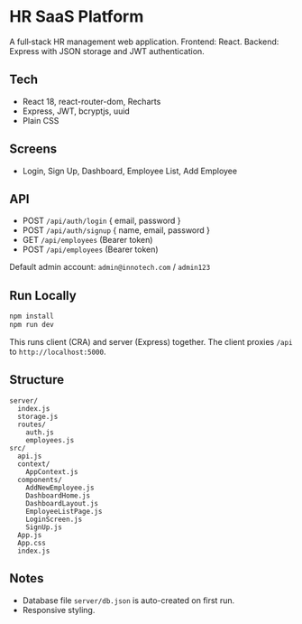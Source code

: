 # HR SaaS Platform

A full‑stack HR management web application. Frontend: React. Backend: Express with JSON storage and JWT authentication.

## Tech
- React 18, react-router-dom, Recharts
- Express, JWT, bcryptjs, uuid
- Plain CSS

## Screens
- Login, Sign Up, Dashboard, Employee List, Add Employee

## API
- POST `/api/auth/login` { email, password }
- POST `/api/auth/signup` { name, email, password }
- GET `/api/employees` (Bearer token)
- POST `/api/employees` (Bearer token)

Default admin account: `admin@innotech.com` / `admin123`

## Run Locally
```bash
npm install
npm run dev
```
This runs client (CRA) and server (Express) together. The client proxies `/api` to `http://localhost:5000`.

## Structure
```
server/
  index.js
  storage.js
  routes/
    auth.js
    employees.js
src/
  api.js
  context/
    AppContext.js
  components/
    AddNewEmployee.js
    DashboardHome.js
    DashboardLayout.js
    EmployeeListPage.js
    LoginScreen.js
    SignUp.js
  App.js
  App.css
  index.js
```

## Notes
- Database file `server/db.json` is auto-created on first run.
- Responsive styling.
